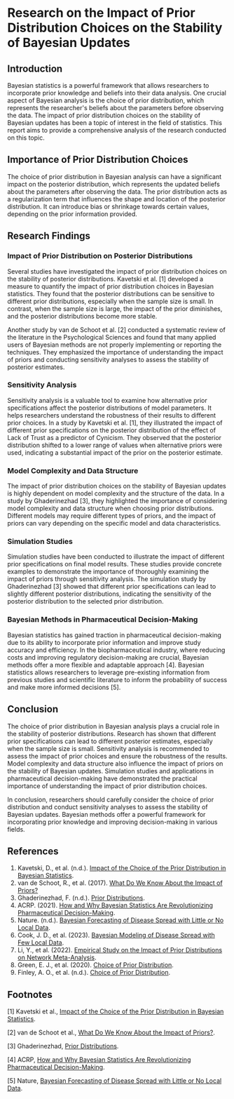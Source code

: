 # Research on the Impact of Prior Distribution Choices on the Stability of Bayesian Updates

## Introduction

Bayesian statistics is a powerful framework that allows researchers to incorporate prior knowledge and beliefs into their data analysis. One crucial aspect of Bayesian analysis is the choice of prior distribution, which represents the researcher's beliefs about the parameters before observing the data. The impact of prior distribution choices on the stability of Bayesian updates has been a topic of interest in the field of statistics. This report aims to provide a comprehensive analysis of the research conducted on this topic.

## Importance of Prior Distribution Choices

The choice of prior distribution in Bayesian analysis can have a significant impact on the posterior distribution, which represents the updated beliefs about the parameters after observing the data. The prior distribution acts as a regularization term that influences the shape and location of the posterior distribution. It can introduce bias or shrinkage towards certain values, depending on the prior information provided.

## Research Findings

### Impact of Prior Distribution on Posterior Distributions

Several studies have investigated the impact of prior distribution choices on the stability of posterior distributions. Kavetski et al. [1] developed a measure to quantify the impact of prior distribution choices in Bayesian statistics. They found that the posterior distributions can be sensitive to different prior distributions, especially when the sample size is small. In contrast, when the sample size is large, the impact of the prior diminishes, and the posterior distributions become more stable.

Another study by van de Schoot et al. [2] conducted a systematic review of the literature in the Psychological Sciences and found that many applied users of Bayesian methods are not properly implementing or reporting the techniques. They emphasized the importance of understanding the impact of priors and conducting sensitivity analyses to assess the stability of posterior estimates.

### Sensitivity Analysis

Sensitivity analysis is a valuable tool to examine how alternative prior specifications affect the posterior distributions of model parameters. It helps researchers understand the robustness of their results to different prior choices. In a study by Kavetski et al. [1], they illustrated the impact of different prior specifications on the posterior distribution of the effect of Lack of Trust as a predictor of Cynicism. They observed that the posterior distribution shifted to a lower range of values when alternative priors were used, indicating a substantial impact of the prior on the posterior estimate.

### Model Complexity and Data Structure

The impact of prior distribution choices on the stability of Bayesian updates is highly dependent on model complexity and the structure of the data. In a study by Ghaderinezhad [3], they highlighted the importance of considering model complexity and data structure when choosing prior distributions. Different models may require different types of priors, and the impact of priors can vary depending on the specific model and data characteristics.

### Simulation Studies

Simulation studies have been conducted to illustrate the impact of different prior specifications on final model results. These studies provide concrete examples to demonstrate the importance of thoroughly examining the impact of priors through sensitivity analysis. The simulation study by Ghaderinezhad [3] showed that different prior specifications can lead to slightly different posterior distributions, indicating the sensitivity of the posterior distribution to the selected prior distribution.

### Bayesian Methods in Pharmaceutical Decision-Making

Bayesian statistics has gained traction in pharmaceutical decision-making due to its ability to incorporate prior information and improve study accuracy and efficiency. In the biopharmaceutical industry, where reducing costs and improving regulatory decision-making are crucial, Bayesian methods offer a more flexible and adaptable approach [4]. Bayesian statistics allows researchers to leverage pre-existing information from previous studies and scientific literature to inform the probability of success and make more informed decisions [5].

## Conclusion

The choice of prior distribution in Bayesian analysis plays a crucial role in the stability of posterior distributions. Research has shown that different prior specifications can lead to different posterior estimates, especially when the sample size is small. Sensitivity analysis is recommended to assess the impact of prior choices and ensure the robustness of the results. Model complexity and data structure also influence the impact of priors on the stability of Bayesian updates. Simulation studies and applications in pharmaceutical decision-making have demonstrated the practical importance of understanding the impact of prior distribution choices.

In conclusion, researchers should carefully consider the choice of prior distribution and conduct sensitivity analyses to assess the stability of Bayesian updates. Bayesian methods offer a powerful framework for incorporating prior knowledge and improving decision-making in various fields.

## References

1. Kavetski, D., et al. (n.d.). [Impact of the Choice of the Prior Distribution in Bayesian Statistics](https://www.intechopen.com/chapters/69160). 
2. van de Schoot, R., et al. (2017). [What Do We Know About the Impact of Priors?](https://www.ncbi.nlm.nih.gov/pmc/articles/PMC7721677/)
3. Ghaderinezhad, F. (n.d.). [Prior Distributions](https://bookdown.org/kevin_davisross/bayesian-reasoning-and-methods/prior.html).
4. ACRP. (2021). [How and Why Bayesian Statistics Are Revolutionizing Pharmaceutical Decision-Making](https://acrpnet.org/2021/12/how-and-why-bayesian-statistics-are-revolutionizing-pharmaceutical-decision-making/).
5. Nature. (n.d.). [Bayesian Forecasting of Disease Spread with Little or No Local Data](https://www.nature.com/articles/s41598-023-35177-6).
6. Cook, J. D., et al. (2023). [Bayesian Modeling of Disease Spread with Few Local Data](https://www.nature.com/articles/s41598-023-35177-6).
7. Li, Y., et al. (2022). [Empirical Study on the Impact of Prior Distributions on Network Meta-Analysis](https://www.ncbi.nlm.nih.gov/pmc/articles/PMC8041977/).
8. Green, E. J., et al. (2020). [Choice of Prior Distribution](https://link.springer.com/chapter/10.1007/978-3-030-60750-0_3).
9. Finley, A. O., et al. (n.d.). [Choice of Prior Distribution](https://link.springer.com/chapter/10.1007/978-3-030-60750-0_3).

## Footnotes

[1] Kavetski et al., [Impact of the Choice of the Prior Distribution in Bayesian Statistics](https://www.intechopen.com/chapters/69160).

[2] van de Schoot et al., [What Do We Know About the Impact of Priors?](https://www.ncbi.nlm.nih.gov/pmc/articles/PMC7721677/).

[3] Ghaderinezhad, [Prior Distributions](https://bookdown.org/kevin_davisross/bayesian-reasoning-and-methods/prior.html).

[4] ACRP, [How and Why Bayesian Statistics Are Revolutionizing Pharmaceutical Decision-Making](https://acrpnet.org/2021/12/how-and-why-bayesian-statistics-are-revolutionizing-pharmaceutical-decision-making/).

[5] Nature, [Bayesian Forecasting of Disease Spread with Little or No Local Data](https://www.nature.com/articles/s41598-023-35177-6).